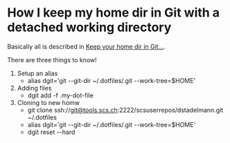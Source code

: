 # How I keep my home dir in Git with a detached working directory

Basically all is described in [Keep your home dir in Git...](knowhow/keep_your_home_dir_in_git.html).

There are three things to know!

1. Setup an alias 
	*	alias dgit='git --git-dir ~/.dotfiles/.git --work-tree=$HOME'
2. Adding files
	* dgit add -f .my-dot-file
3. Cloning to new homw
	* git clone ssh://git@tools.scs.ch:2222/scsuserrepos/dstadelmann.git ~/.dotfiles
	* alias dgit='git --git-dir ~/.dotfiles/.git --work-tree=$HOME'
	* dgit reset --hard
